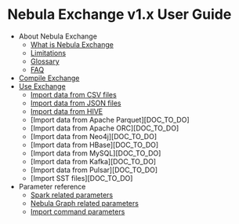 # Nebula Exchange v1.x User Guide

- About Nebula Exchange
  - [What is Nebula Exchange](about-exchange/ex-ug-what-is-exchange.md)
  - [Limitations](about-exchange/ex-ug-limitations.md)
  - [Glossary](about-exchange/ex-ug-terms.md)
  - [FAQ](about-exchange/ex-ug-faq.md)
- [Compile Exchange](ex-ug-compile.md)
- [Use Exchange](use-exchange/ex-ug-import-steps.md)
  - [Import data from CSV files](use-exchange/ex-ug-import-from-csv.md)
  - [Import data from JSON files](use-exchange/ex-ug-import-json.md)
  - [Import data from HIVE](use-exchange/ex-ug-import-hive.md)
  - [Import data from Apache Parquet][DOC_TO_DO]
  - [Import data from Apache ORC][DOC_TO_DO]
  - [Import data from Neo4j][DOC_TO_DO]
  - [Import data from HBase][DOC_TO_DO]
  - [Import data from MySQL][DOC_TO_DO]
  - [Import data from Kafka][DOC_TO_DO]
  - [Import data from Pulsar][DOC_TO_DO]
  - [Import SST files][DOC_TO_DO]
- Parameter reference
  - [Spark related parameters](parameter-reference/ex-ug-paras-spark.md)
  - [Nebula Graph related parameters](parameter-reference/ex-ug-paras-nebulagraph.md)
  - [Import command parameters](parameter-reference/ex-ug-para-import-command.md)
